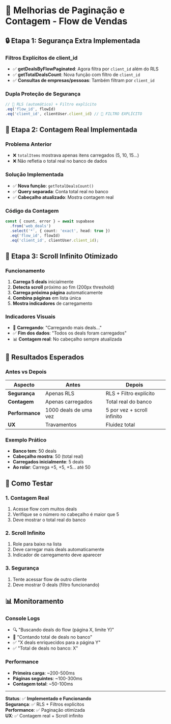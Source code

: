 # 🚀 Melhorias de Paginação e Contagem - Flow de Vendas

## 🔒 **Etapa 1: Segurança Extra Implementada**

### **Filtros Explícitos de client_id**
- ✅ **getDealsByFlowPaginated**: Agora filtra por `client_id` além do RLS
- ✅ **getTotalDealsCount**: Nova função com filtro de `client_id`
- ✅ **Consultas de empresas/pessoas**: Também filtram por `client_id`

### **Dupla Proteção de Segurança**
```typescript
// 🔐 RLS (automático) + Filtro explícito
.eq('flow_id', flowId)
.eq('client_id', clientUser.client_id) // 🔐 FILTRO EXPLÍCITO
```

## 🔢 **Etapa 2: Contagem Real Implementada**

### **Problema Anterior**
- ❌ `totalItems` mostrava apenas itens carregados (5, 10, 15...)
- ❌ Não refletia o total real no banco de dados

### **Solução Implementada**
- ✅ **Nova função**: `getTotalDealsCount()` 
- ✅ **Query separada**: Conta total real no banco
- ✅ **Cabeçalho atualizado**: Mostra contagem real

### **Código da Contagem**
```typescript
const { count, error } = await supabase
  .from('web_deals')
  .select('*', { count: 'exact', head: true })
  .eq('flow_id', flowId)
  .eq('client_id', clientUser.client_id);
```

## 📱 **Etapa 3: Scroll Infinito Otimizado**

### **Funcionamento**
1. **Carrega 5 deals** inicialmente
2. **Detecta scroll** próximo ao fim (200px threshold)
3. **Carrega próxima página** automaticamente
4. **Combina páginas** em lista única
5. **Mostra indicadores** de carregamento

### **Indicadores Visuais**
- 🔄 **Carregando**: "Carregando mais deals..."
- ✅ **Fim dos dados**: "Todos os deals foram carregados"
- 📊 **Contagem real**: No cabeçalho sempre atualizada

## 🎯 **Resultados Esperados**

### **Antes vs Depois**

| Aspecto | Antes | Depois |
|---------|--------|--------|
| **Segurança** | Apenas RLS | RLS + Filtro explícito |
| **Contagem** | Apenas carregados | Total real do banco |
| **Performance** | 1000 deals de uma vez | 5 por vez + scroll infinito |
| **UX** | Travamentos | Fluidez total |

### **Exemplo Prático**
- **Banco tem**: 50 deals
- **Cabeçalho mostra**: 50 (total real)
- **Carregados inicialmente**: 5 deals
- **Ao rolar**: Carrega +5, +5, +5... até 50

## 🧪 **Como Testar**

### **1. Contagem Real**
1. Acesse flow com muitos deals
2. Verifique se o número no cabeçalho é maior que 5
3. Deve mostrar o total real do banco

### **2. Scroll Infinito**
1. Role para baixo na lista
2. Deve carregar mais deals automaticamente
3. Indicador de carregamento deve aparecer

### **3. Segurança**
1. Tente acessar flow de outro cliente
2. Deve mostrar 0 deals (filtro funcionando)

## 📊 **Monitoramento**

### **Console Logs**
- 🔍 "Buscando deals do flow (página X, limite Y)"
- 🔢 "Contando total de deals no banco"
- ✅ "X deals enriquecidos para a página Y"
- ✅ "Total de deals no banco: X"

### **Performance**
- **Primeira carga**: ~200-500ms
- **Páginas seguintes**: ~100-300ms
- **Contagem total**: ~50-100ms

---

**Status**: ✅ **Implementado e Funcionando**  
**Segurança**: ✅ RLS + Filtros explícitos  
**Performance**: ✅ Paginação otimizada  
**UX**: ✅ Contagem real + Scroll infinito 